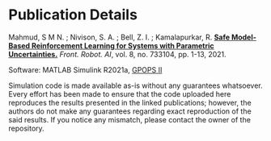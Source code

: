 # Publication Details

Mahmud, S M N. ; Nivison, S. A. ; Bell, Z. I. ; Kamalapurkar, R. [**Safe Model-Based Reinforcement Learning for Systems with Parametric Uncertainties.**](https://www.frontiersin.org/articles/10.3389/frobt.2021.733104) *Front. Robot. AI*, vol. 8, no. 733104, pp. 1-13, 2021.

Software: MATLAB Simulink R2021a, [GPOPS II](https://www.gpops2.com/)

Simulation code is made available as-is without any guarantees whatsoever. Every effort has been made to ensure that the code uploaded here reproduces the results presented in the linked publications; however, the authors do not make any guarantees regarding exact reproduction of the said results. If you notice any mismatch, please contact the owner of the repository.
